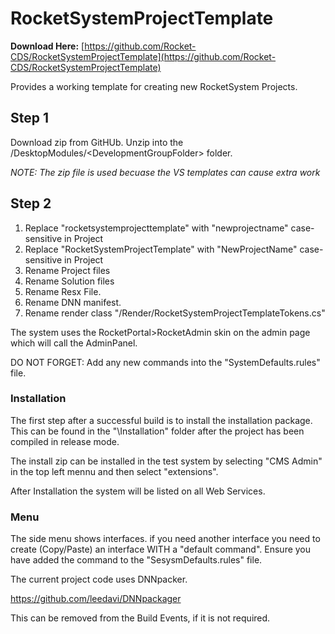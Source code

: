 # RocketSystemProjectTemplate
**Download Here:** [https://github.com/Rocket-CDS/RocketSystemProjectTemplate](https://github.com/Rocket-CDS/RocketSystemProjectTemplate)  

Provides a working template for creating new RocketSystem Projects.

## Step 1 
Download zip from GitHUb.  Unzip into the /DesktopModules/\<DevelopmentGroupFolder\> folder.  

*NOTE: The zip file is used becuase the VS templates can cause extra work*

## Step 2

1. Replace "rocketsystemprojecttemplate" with "newprojectname" case-sensitive in Project 
2. Replace "RocketSystemProjectTemplate" with "NewProjectName" case-sensitive in Project 
3. Rename Project files
4. Rename Solution files
5. Rename Resx File.
6. Rename DNN manifest.
7. Rename render class "/Render/RocketSystemProjectTemplateTokens.cs"  

The system uses the RocketPortal>RocketAdmin skin on the admin page which will call the AdminPanel.  

DO NOT FORGET:  Add any new commands into the "SystemDefaults.rules" file.

### Installation

The first step after a successful build is to install the installation package.  This can be found in the "\Installation" folder after the project has been compiled in release mode.  

The install zip can be installed in the test system by selecting "CMS Admin" in the top left mennu and then select "extensions".  

After Installation the system will be listed on all Web Services.  


### Menu
The side menu shows interfaces.  if you need another interface you need to create (Copy/Paste) an interface WITH a "default command".  Ensure you have added the command to the "SesysmDefaults.rules" file. 


The current project code uses DNNpacker.

https://github.com/leedavi/DNNpackager

This can be removed from the Build Events, if it is not required.
